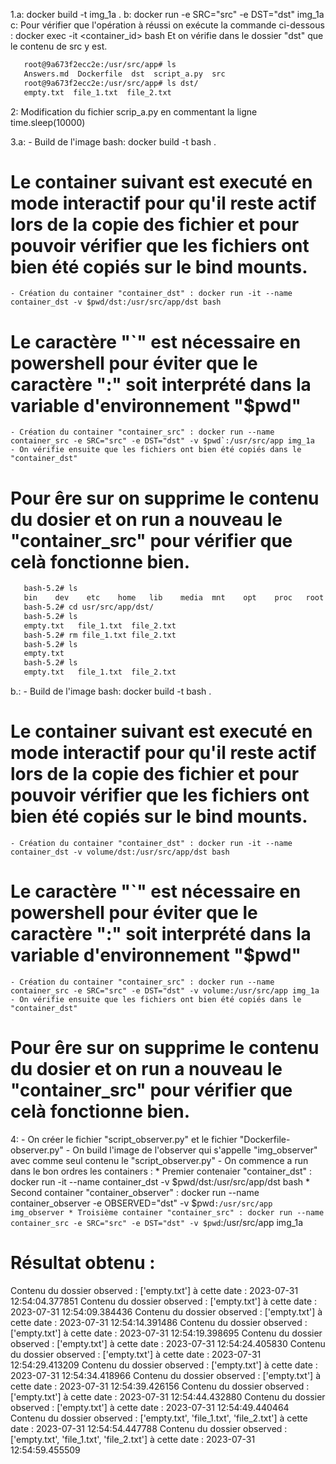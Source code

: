 1.a:
    docker build -t img_1a .
b: 
    docker run -e SRC="src" -e DST="dst" img_1a
c: 
    Pour vérifier que l'opération à réussi on exécute la commande ci-dessous :
    docker exec -it <container_id> bash
    Et on vérifie dans le dossier "dst" que le contenu de src y est.
 ```bash
    root@9a673f2ecc2e:/usr/src/app# ls
    Answers.md  Dockerfile  dst  script_a.py  src
    root@9a673f2ecc2e:/usr/src/app# ls dst/
    empty.txt  file_1.txt  file_2.txt
 ```

2: Modification du fichier scrip_a.py en commentant la ligne time.sleep(10000)

3.a:
    - Build de l'image bash: docker build -t bash .
# Le container suivant est executé en mode interactif pour qu'il reste actif lors de la copie des fichier et pour pouvoir vérifier que les fichiers ont bien été copiés sur le bind mounts.
    - Création du container "container_dst" : docker run -it --name container_dst -v $pwd/dst:/usr/src/app/dst bash 
# Le caractère "`" est nécessaire en powershell pour éviter que le caractère ":" soit interprété dans la variable d'environnement "$pwd"
    - Création du container "container_src" : docker run --name container_src -e SRC="src" -e DST="dst" -v $pwd`:/usr/src/app img_1a
    - On vérifie ensuite que les fichiers ont bien été copiés dans le "container_dst"
# Pour êre sur on supprime le contenu du dosier et on run a nouveau le "container_src" pour vérifier que celà fonctionne bien.
 ```bash 
    bash-5.2# ls
    bin    dev    etc    home   lib    media  mnt    opt    proc   root   run    sbin   srv    sys    tmp    usr    var
    bash-5.2# cd usr/src/app/dst/
    bash-5.2# ls
    empty.txt   file_1.txt  file_2.txt
    bash-5.2# rm file_1.txt file_2.txt
    bash-5.2# ls
    empty.txt
    bash-5.2# ls
    empty.txt   file_1.txt  file_2.txt
```
b.:
    - Build de l'image bash: docker build -t bash .
# Le container suivant est executé en mode interactif pour qu'il reste actif lors de la copie des fichier et pour pouvoir vérifier que les fichiers ont bien été copiés sur le bind mounts.
    - Création du container "container_dst" : docker run -it --name container_dst -v volume/dst:/usr/src/app/dst bash 
# Le caractère "`" est nécessaire en powershell pour éviter que le caractère ":" soit interprété dans la variable d'environnement "$pwd"
    - Création du container "container_src" : docker run --name container_src -e SRC="src" -e DST="dst" -v volume:/usr/src/app img_1a
    - On vérifie ensuite que les fichiers ont bien été copiés dans le "container_dst"
# Pour êre sur on supprime le contenu du dosier et on run a nouveau le "container_src" pour vérifier que celà fonctionne bien.

4:
    - On créer le fichier "script_observer.py" et le fichier "Dockerfile-observer.py"
    - On build l'image de l'observer qui s'appelle "img_observer" avec comme seul contenu le "script_observer.py"
    - On commence a run dans le bon ordres les containers :
        * Premier contenaier "container_dst" : docker run -it --name container_dst -v $pwd/dst:/usr/src/app/dst bash 
        * Second container "container_observer" : docker run --name container_observer -e OBSERVED="dst" -v $pwd`:/usr/src/app img_observer
        * Troisième container "container_src" : docker run --name container_src -e SRC="src" -e DST="dst" -v $pwd`:/usr/src/app img_1a

# Résultat obtenu :
Contenu du dossier observed : ['empty.txt'] à cette date : 2023-07-31 12:54:04.377851
Contenu du dossier observed : ['empty.txt'] à cette date : 2023-07-31 12:54:09.384436
Contenu du dossier observed : ['empty.txt'] à cette date : 2023-07-31 12:54:14.391486
Contenu du dossier observed : ['empty.txt'] à cette date : 2023-07-31 12:54:19.398695
Contenu du dossier observed : ['empty.txt'] à cette date : 2023-07-31 12:54:24.405830
Contenu du dossier observed : ['empty.txt'] à cette date : 2023-07-31 12:54:29.413209
Contenu du dossier observed : ['empty.txt'] à cette date : 2023-07-31 12:54:34.418966
Contenu du dossier observed : ['empty.txt'] à cette date : 2023-07-31 12:54:39.426156
Contenu du dossier observed : ['empty.txt'] à cette date : 2023-07-31 12:54:44.432880
Contenu du dossier observed : ['empty.txt'] à cette date : 2023-07-31 12:54:49.440464
Contenu du dossier observed : ['empty.txt', 'file_1.txt', 'file_2.txt'] à cette date : 2023-07-31 12:54:54.447788
Contenu du dossier observed : ['empty.txt', 'file_1.txt', 'file_2.txt'] à cette date : 2023-07-31 12:54:59.455509

